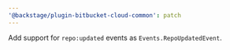 ```yaml
---
'@backstage/plugin-bitbucket-cloud-common': patch
---
```


Add support for `repo:updated` events as `Events.RepoUpdatedEvent`.
